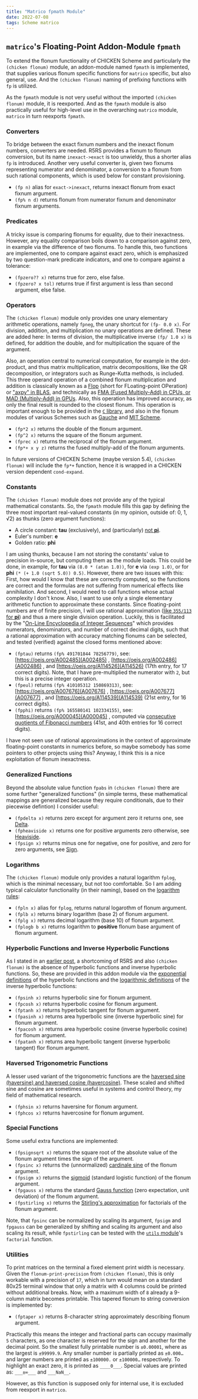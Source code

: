 ```yaml
---
title: "Matrico fpmath Module"
date: 2022-07-08
tags: Scheme matrico
---
```


## `matrico`'s Floating-Point Addon-Module `fpmath`

To extend the flonum functionality of CHICKEN Scheme and particularly the
`(chicken flonum)` module, an addon-module named `fpmath` is implemented,
that supplies various flonum specific functions for `matrico` specific, but also
general, use. And the `(chicken flonum)` naming of prefixing functions with `fp`
is utilized.

As the `fpmath` module is not very useful without the imported
`(chicken flonum)` module, it is reexported. And as the `fpmath` module is
also practically useful for high-level use in the overarching `matrico` module,
`matrico` in turn reexports `fpmath`.

### Converters
To bridge between the exact fixnum numbers and the inexact flonum numbers,
converters are needed. R5RS provides a fixnum to flonum conversion, but its name
`inexact->exact` is too unwieldy, thus a shorter alias `fp` is introduced.
Another very useful converter is, given two fixnums representing numerator and
denominator, a conversion to a flonum from such rational components, which is
used below for constant provisioning.

* `(fp n)` alias for `exact->inexact`, returns inexact flonum from exact fixnum argument.
* `(fp% n d)` returns flonum from numerator fixnum and denominator fixnum arguments.

### Predicates
A tricky issue is comparing flonums for equality, due to their inexactness.
However, any equality comparison boils down to a comparison against zero, in
example via the difference of two flonums. To handle this, two functions are
implemented, one to compare against exact zero, which is emphasized by two
question-mark predicate indicators, and one to compare against a tolerance:

* `(fpzero?? x)` returns true for zero, else false.
* `(fpzero? x tol)` returns true if first argument is less than second argument, else false.

### Operators
The `(chicken flonum)` module only provides one unary elementary arithmetic
operations, namely `fpneg`, the unary shortcut for `(fp- 0.0 x)`. For division,
addition, and multiplication no unary operations are defined. These are added
here: In terms of division, the multiplicative inverse `(fp/ 1.0 x)` is defined,
for addition the double, and for multiplication the square of the argument.

Also, an operation central to numerical computation, for example in the
dot-product, and thus matrix multiplication, matrix decompositions, like the
QR decomposition, or integrators such as Runge-Kutta methods, is included.
This three operand operation of a combined flonum multiplication and addition
is classically known as a [Flop](https://en.wikipedia.org/wiki/FLOPS) (short for
FLoating-point OPeration) or ["axpy" in BLAS](https://en.wikipedia.org/wiki/Basic_Linear_Algebra_Subprograms#Level_1),
and technically as [FMA (Fused Multiply-Add) in CPUs,
or MAD (Multiply-Add) in GPUs](https://en.wikipedia.org/wiki/Multiply%E2%80%93accumulate_operation).
Also, this operation has improved accuracy, as only the final result is rounded to the closest flonum.
This operation is important enough to be provided in the [`C` library](https://cplusplus.com/reference/cmath/fma/),
and also in the flonum modules of various Schemes such as [Gauche](https://practical-scheme.net/gauche/man/gauche-refe/R7RS-large.html#index-fl_002b_002a)
and [MIT Scheme](https://www.gnu.org/software/mit-scheme/documentation/stable/mit-scheme-ref.html#Flonum-Operations).

* `(fp*2 x)` returns the double of the flonum argument.
* `(fp^2 x)` returns the square of the flonum argument.
* `(fprec x)` returns the reciprocal of the flonum argument.
* `(fp*+ x y z)` returns the fused multiply-add of the flonum arguments.

In future versions of CHICKEN Scheme (maybe version 5.4), `(chicken flonum)`
will include the `fp*+` function, hence it is wrapped in a CHICKEN version
dependent `cond-expand`.

### Constants
The `(chicken flonum)` module does not provide any of the typical mathematical
constants. So, the `fpmath` module fills this gap by defining the three most
important real-valued constants (in my opinion, outside of: 0, 1, √2) as thunks
(zero argument functions):

* A circle constant: **tau** (exclusively), and (particularly) [not **pi**](https://tauday.com/tau-manifesto).
* Euler's number: **e**
* Golden ratio: **phi**

I am using thunks, because I am not storing the constants' value to precision
in-source, but computing them as the module loads. This could be done, in
example, for **tau** via `(8.0 * (atan 1.0))`, for **e** via `(exp 1.0)`,
or for **phi** `(* (+ 1.0 (sqrt 5.0)) 0.5)`. However, there are two issues with
this: First, how would I know that these are correctly computed, so the
functions are correct and the formulas are not suffering from numerical effects
like annihilation. And second, I would need to call functions whose actual
complexity I don't know. Also, I want to use only a single elementary arithmetic
function to approximate these constants. Since floating-point numbers are of
finite precision, I will use rational approximation ([like `355/113` for **pi**](http://davidbau.com/archives/2010/03/14/the_mystery_of_355113.html))
and thus a mere single division operation. Luckily, this is facilitated by the
"[On-Line Encyclopedia of Integer Sequences](https://oeis.org)" which provides
numerators, denominators, and number of correct decimal digits, such that a
rational approximation with accuracy matching flonums can be selected, and
tested (verified) against the closed forms mentioned above:

* `(fptau)` returns `(fp% 491701844 78256779)`, see: [https://oeis.org/A002485](A002485) , [https://oeis.org/A002486](A002486) , and [https://oeis.org/A114526](A114526) (17th entry, for 17 correct digits).
  Note, that I have pre-multiplied the numerator with `2`, but this is a precise integer operation.
* `(fpeul)` returns `(fp% 410105312 150869313)`, see: [https://oeis.org/A007676](A007676) , [https://oeis.org/A007677](A007677) , and [https://oeis.org/A114539](A114539) (21st entry, for 16 correct digits).
* `(fpphi)` returns `(fp% 165580141 102334155)`, see: [https://oeis.org/A000045](A000045) , computed via [consecutive quotients of Fibonacci numbers](https://en.wikipedia.org/wiki/Fibonacci_number#Limit_of_consecutive_quotients) (41st, and 40th entries for 16 correct digits).

I have not seen use of rational approximations in the context of approximate 
floating-point constants in numerics before, so maybe somebody has some pointers
to other projects using this? Anyway, I think this is a nice exploitation of
flonum inexactness.

### Generalized Functions
Beyond the absolute value function `fpabs` in `(chicken flonum)` there are some
further "generalized functions" (in simple terms, these mathematical mappings
are generalized because they require conditionals, due to their piecewise
defintion) I consider useful:

* `(fpdelta x)` returns zero except for argument zero it returns one, see [Delta](https://en.wikipedia.org/wiki/Kronecker_delta#Alternative_notation).
* `(fpheaviside x)` returns one for positive arguments zero otherwise, see [Heaviside](https://en.wikipedia.org/wiki/Heaviside_step_function).
* `(fpsign x)` returns minus one for negative, one for positive, and zero for zero arguments, see [Sign](https://en.wikipedia.org/wiki/Sign_function).

### Logarithms
The `(chicken flonum)` module only provides a natural logarithm `fplog`, which
is the minimal necessary, but not too comfortable. So I am adding typical
calculator functionality (in their naming), based on the [logarithm rules](https://en.wikipedia.org/wiki/Logarithm#Change_of_base):

* `(fpln x)` alias for `fplog`, returns natural logarothm of flonum argument.
* `(fplb x)` returns binary logarithm (base 2) of flonum argument.
* `(fplg x)` returns decimal logarithm (base 10) of flonum argument.
* `(fplogb b x)` returns logarithm to **positive** flonum base argument of flonum argument.

### Hyperbolic Functions and Inverse Hyperbolic Functions
As I stated in an [earlier post](http://numerical-schemer.xyz/2022/06/23/chicken-flonum.html),
a shortcoming of R5RS and also `(chicken flonum)` is the absence of hyperbolic
functions and inverse hyperbolic functions. So, these are provided in this addon
module via the [exponential definitions](https://en.wikipedia.org/wiki/Hyperbolic_functions#Exponential_definitions) of the hyperbolic functions and the
[logarithmic definitions](https://en.wikipedia.org/wiki/Inverse_hyperbolic_functions#Definitions_in_terms_of_logarithms) of the inverse hyperbolic functions:

* `(fpsinh x)` returns hyperbolic sine for flonum argument.
* `(fpcosh x)` returns hyperbolic cosine for flonum argument.
* `(fptanh x)` returns hyperbolic tangent for flonum argument.
* `(fpasinh x)` returns area hyperbolic sine (inverse hyperbolic sine) for flonum argument.
* `(fpacosh x)` returns area hyperbolic cosine (inverse hyperbolic cosine) for flonum argument.
* `(fpatanh x)` returns area hyperbolic tangent (inverse hyperbolic tangent) flor flonum argument.

### Haversed Trigonometric Functions
A lesser used variant of the trigonometric functions are the [haversed sine
(haversine) and haversed cosine (havercosine)](https://en.wikipedia.org/wiki/Versine#Haversine). These scaled
and shifted sine and cosine are sometimes useful in systems and control theory,
my field of mathematical research.

* `(fphsin x)` returns haversine for flonum argument.
* `(fphcos x)` returns havercosine for flonum argument.

### Special Functions
Some useful extra functions are implemented:

* `(fpsignsqrt x)` returns the square root of the absolute value of the flonum argument times the sign of the argument.
* `(fpsinc x)` returns the (unnormalized) [cardinale sine](https://en.wikipedia.org/wiki/Sinc_function) of the flonum argument.
* `(fpsigm x)` returns the [sigmoid](https://en.wikipedia.org/wiki/Sigmoid_function) (standard logistic function) of the flonum argument.
* `(fpgauss x)` returns the standard [Gauss function](https://en.wikipedia.org/wiki/Stirling%27s_approximation) (zero expectation, unit deviation) of the flonum argument.
* `(fpstirling x)` returns the [Stirling's approximation](https://en.wikipedia.org/wiki/Stirling%27s_approximation) for factorials of the flonum argument.

Note, that `fpsinc` can be normalized by scaling its argument,
`fpsigm` and `fpgauss` can be generalized by shifting and scaling its argument and also scaling its result,
while `fpstirling` can be tested with the [`utils` module](http://numerical-schemer.xyz/2022/06/12/matrico-utils.html)'s `factorial` function.

### Utilities
To print matrices on the terminal a fixed element print width is necessary.
Given the `flonum-print-precision` from `(chicken flonum)`, this is only
workable with a precision of `17`, which in turn would mean on a standard 80x25
terminal window that only a matrix with 4 columns could be printed without
additional breaks. Now, with a maximum width of `8` already a 9-column matrix
becomes printable. This tapered flonum to string conversion is implemented by:

* `(fptaper x)` returns 8-character string approximately describing flonum argument.

Practically this means the integer and fractional parts can occupy maximally `5`
characters, as one character is reserved for the sign and another for the
decimal point. So the smallest fully printable number is `±0.00001`, where as the
largest is `±99999.9`. Any smaller number is partially printed as `±0.000…` and
larger numbers are printed as `±100000.` or `±100000…` respectively. To highlight
an exact zero, it is printed as `____0___`. Special values are printed as:
`___±∞___` and `___NaN__`.

However, as this function is supposed only for internal use, it is excluded from
reexport in `matrico`.

